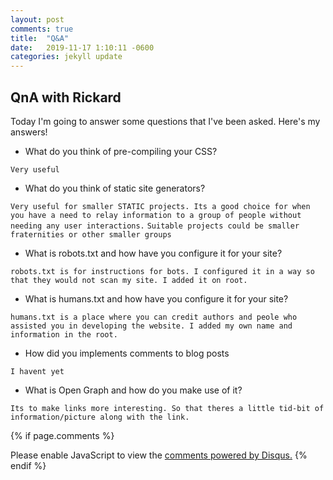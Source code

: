 ```yaml
---
layout: post
comments: true
title:  "Q&A"
date:   2019-11-17 1:10:11 -0600
categories: jekyll update
---
```


## QnA with Rickard
Today I'm going to answer some questions that I've been asked. Here's my answers!

* What do you think of pre-compiling your CSS?

`Very useful`
* What do you think of static site generators?

`Very useful for smaller STATIC projects. Its a good choice for when you have a need to relay information to a group of people without needing any user interactions.`
`Suitable projects could be smaller fraternities or other smaller groups`
* What is robots.txt and how have you configure it for your site?

`robots.txt is for instructions for bots. I configured it in a way so that they would not scan my site. I added it on root.`
* What is humans.txt and how have you configure it for your site?

`humans.txt is a place where you can credit authors and peole who assisted you in developing the website. I added my own name and information in the root.`

* How did you implements comments to blog posts

`I havent yet`
* What is Open Graph and how do you make use of it?

`Its to make links more interesting. So that theres a little tid-bit of information/picture along with the link.`

{% if page.comments %}
<div id="disqus_thread"></div>
<script>

/**
*  RECOMMENDED CONFIGURATION VARIABLES: EDIT AND UNCOMMENT THE SECTION BELOW TO INSERT DYNAMIC VALUES FROM YOUR PLATFORM OR CMS.
*  LEARN WHY DEFINING THESE VARIABLES IS IMPORTANT: https://disqus.com/admin/universalcode/#configuration-variables*/
/*
var disqus_config = function () {
this.page.url = PAGE_URL;  // Replace PAGE_URL with your page's canonical URL variable
this.page.identifier = PAGE_IDENTIFIER; // Replace PAGE_IDENTIFIER with your page's unique identifier variable
};
*/
(function() { // DON'T EDIT BELOW THIS LINE
var d = document, s = d.createElement('script');
s.src = 'https://riccar87.disqus.com/embed.js';
s.setAttribute('data-timestamp', +new Date());
(d.head || d.body).appendChild(s);
})();
</script>
<noscript>Please enable JavaScript to view the <a href="https://disqus.com/?ref_noscript">comments powered by Disqus.</a></noscript>    
{% endif %}
